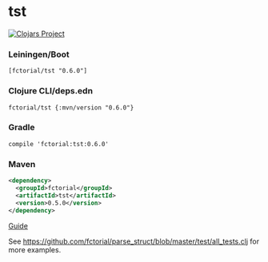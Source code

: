 # tst

[![Clojars Project](https://img.shields.io/clojars/v/fctorial/tst.svg)](https://clojars.org/fctorial/tst)

### Leiningen/Boot

    [fctorial/tst "0.6.0"]

### Clojure CLI/deps.edn

    fctorial/tst {:mvn/version "0.6.0"}

### Gradle

    compile 'fctorial:tst:0.6.0'

### Maven

```xml
<dependency>
  <groupId>fctorial</groupId>
  <artifactId>tst</artifactId>
  <version>0.5.0</version>
</dependency>
```

[Guide](https://fctorial.github.io/posts/tst.html)

See https://github.com/fctorial/parse_struct/blob/master/test/all_tests.clj for more examples.

